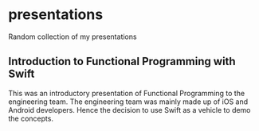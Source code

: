 # presentations
Random collection of my presentations

## Introduction to Functional Programming with Swift
This was an introductory presentation of Functional Programming to the engineering team.
The engineering team was mainly made up of iOS and Android developers.
Hence the decision to use Swift as a vehicle to demo the concepts.
